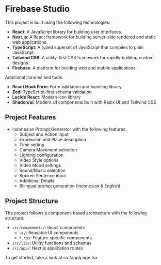 # Firebase Studio

This project is built using the following technologies:

- **React**: A JavaScript library for building user interfaces.
- **Next.js**: A React framework for building server-side rendered and static web applications.
- **TypeScript**: A typed superset of JavaScript that compiles to plain JavaScript.
- **Tailwind CSS**: A utility-first CSS framework for rapidly building custom designs.
- **Firebase**: A platform for building web and mobile applications.

Additional libraries and tools:

- **React Hook Form**: Form validation and handling library
- **Zod**: TypeScript-first schema validation
- **Lucide React**: Modern icon library
- **Shadcn/ui**: Modern UI components built with Radix UI and Tailwind CSS

## Project Features

- Indonesian Prompt Generator with the following features:
  - Subject and Action input
  - Expression and Place description
  - Time setting
  - Camera Movement selection
  - Lighting configuration
  - Video Style options
  - Video Mood settings
  - Sound/Music selection
  - Spoken Sentence input
  - Additional Details
  - Bilingual prompt generation (Indonesian & English)

## Project Structure

The project follows a component-based architecture with the following structure:

- `src/components/`: React components
  - `ui/`: Reusable UI components
  - `*.tsx`: Feature-specific components
- `src/lib/`: Utility functions and schemas
- `src/app/`: Next.js application routes

To get started, take a look at src/app/page.tsx.
